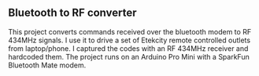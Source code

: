 ## Bluetooth to RF converter

This project converts commands received over the bluetooth modem to RF 434MHz signals. I use it
to drive a set of Etekcity remote controlled outlets from laptop/phone. I captured the codes
with an RF 434MHz receiver and hardcoded them. The project runs on an Arduino Pro Mini with a
SparkFun Bluetooth Mate modem.

